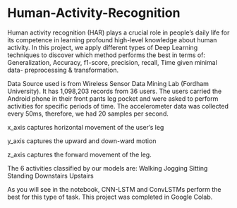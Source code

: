 # Human-Activity-Recognition
Human activity recognition (HAR) plays a crucial role in people’s daily life for its competence in learning profound high-level knowledge about human activity. In this project, we apply different types of  Deep Learning techniques to discover which method performs the best in terms of: Generalization, Accuracy, f1-score, precision, recall, Time given minimal  data- preprocessing & transformation.

Data Source used is from Wireless Sensor Data Mining Lab (Fordham University). It has 1,098,203 records from 36 users.
The users carried the Android phone in their front pants leg pocket and were asked to perform activities for specific periods of time. The accelerometer data was collected every 50ms, therefore,  we had 20 samples per second.

x_axis captures horizontal movement of the user’s leg

y_axis captures the upward and down-ward motion

z_axis captures the forward movement of the leg.

The 6 activities classified by our models are:
Walking
Jogging
Sitting
Standing
Downstairs
Upstairs


As you will see in the notebook, CNN-LSTM and ConvLSTMs perform the best for this type of task. This project was completed in Google Colab. 

